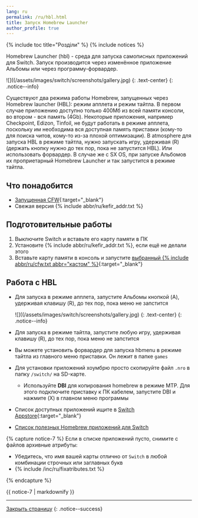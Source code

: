 ```yaml
---
lang: ru
permalink: /ru/hbl.html
title: Запуск Homebrew Launcher
author_profile: true
---
```


{% include toc title="Розділи" %}
{% include notices %}

Homebrew Launcher (hbl) - среда для запуска самописных приложений для Switch. Запуск производится через изменённое приложение Альбомы или через программу-форвардер.

![]((/assets/images/switch/screenshots/gallery.jpg) 
{: .text-center}
{: .notice--info}

Существуют два режима работы Homebrew, запущенных через Homebrew launcher (HBL): режим апплета и режим тайтла. В первом случае приложению доступно только 400Мб из всей памяти консоли, во втором - вся память (4Gb). Некоторые приложения, например Checkpoint, Edizon, Tinfoil, не будут работать в режиме апплета, поскольку им необходима вся доступная память приставки (кому-то для поиска читов, кому-то из-за плохой оптимизации). В atmosphere для запуска HBL в режиме тайтла, нужно запускать игру, удерживая (R) (держать кнопку нужно до тех пор, пока не запустится HBL). Или использовать форвардер. В случае же с SX OS, при запуске Альбомов их проприетарный Homebrew Launcher и так запустится в режиме тайтла. 

## Что понадобится

* [Запущенная CFW](/ru/cfw){:target="_blank"}
* Свежая версия {% include abbr/ru/kefir_addr.txt %}

## Подготовительные работы

1. Выключите Switch и вставьте его карту памяти в ПК 
1. Установите {% include abbr/ru/kefir_addr.txt %}, если ещё не делали этого
1. Вставьте карту памяти в консоль и запустите [выбранный {% include abbr/ru/cfw.txt abbr="кастом" %}](/ru/cfw){:target="_blank"}

##  Работа с HBL

* Для запуска в режиме апплета, запустите Альбомы кнопкой (A), удерживая клавишу (R), до тех пор, пока меню не запстится

    ![]((/assets/images/switch/screenshots/gallery.jpg) 
    {: .text-center}
    {: .notice--info}

* Для запуска в режиме тайтла, запустите любую игру, удерживая клавишу (R), до тех пор, пока меню не запстится
* Вы можете установить форвардер для запуска hbmenu в режиме тайтла из главного меню приставки. Он лежит в папке `games`
* Для установки приложений хоумбрю просто скопируйте файл `.nro` в папку `/switch/` на SD-карте.
    * Используйте **DBI** для копирования homebrew в режиме MTP. Для этого подключите приставку к ПК кабелем, запустите DBI и нажмите (X) в главном меню программы
* Список доступных приложений ищите в [Switch Appstore](https://www.switchbru.com/appstore/#/){:target="_blank"}
* [Список полезных Homebrew приложений для Switch](https://vk.com/@pg_testing-homebrew-apps-for-switch)

{% capture notice-7 %}
Если в списке приложений пусто, снимите с файлов архивные атрибуты: 

* Убедитесь, что имя вашей карты отлично от `Switch` в любой комбинации строчных или заглавных букв
* {% include /inc/ru/fixatributes.txt %}

{% endcapture %}

<div class="notice--warning">{{ notice-7 | markdownify }}</div>

___

[Закрыть страницу](javascript:window.close();)
{: .notice--success}